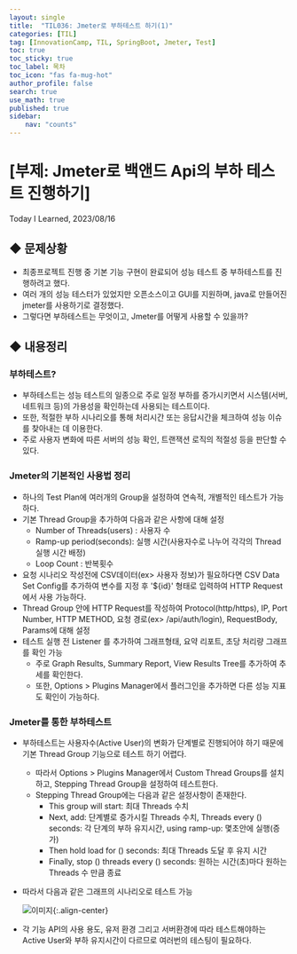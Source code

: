 ```yaml
---
layout: single
title:  "TIL036: Jmeter로 부하테스트 하기(1)"
categories: [TIL]
tag: [InnovationCamp, TIL, SpringBoot, Jmeter, Test] 
toc: true
toc_sticky: true
toc_label: 목차
toc_icon: "fas fa-mug-hot"
author_profile: false
search: true
use_math: true
published: true
sidebar:
    nav: "counts"
---
```


# [부제: Jmeter로 백앤드 Api의 부하 테스트 진행하기]
Today I Learned, 2023/08/16

## ◆ 문제상황
- 최종프로젝트 진행 중 기본 기능 구현이 완료되어 성능 테스트 중 부하테스트를 진행하려고 했다.
- 여러 개의 성능 테스터가 있었지만 오픈소스이고 GUI를 지원하며, java로 만들어진 jmeter를 사용하기로 결정했다.
- 그렇다면 부하테스트는 무엇이고, Jmeter를 어떻게 사용할 수 있을까?

## ◆ 내용정리

### 부하테스트?
- 부하테스트는 성능 테스트의 일종으로 주로 일정 부하를 증가시키면서 시스템(서버, 네트워크 등)의 가용성을 확인하는데 사용되는 테스트이다.
- 또한, 적절한 부하 시나리오를 통해 처리시간 또는 응답시간을 체크하여 성능 이슈를 찾아내는 데 이용한다.
- 주로 사용자 변화에 따른 서버의 성능 확인, 트랜잭션 로직의 적절성 등을 판단할 수 있다.

### Jmeter의 기본적인 사용법 정리
- 하나의 Test Plan에 여러개의 Group을 설정하여 연속적, 개별적인 테스트가 가능하다.
- 기본 Thread Group을 추가하여 다음과 같은 사항에 대해 설정  
  - Number of Threads(users) : 사용자 수
  - Ramp-up period(seconds): 실행 시간(사용자수로 나누어 각각의 Thread 실행 시간 배정)
  - Loop Count : 반복횟수
- 요청 시나리오 작성전에 CSV데이터(ex> 사용자 정보)가 필요하다면 CSV Data Set Config를 추가하여 변수를 지정 후 '${id}' 형태로 입력하여 HTTP Request에서 사용 가능하다.
- Thread Group 안에 HTTP Request를 작성하여 Protocol(http/https), IP, Port Number, HTTP METHOD, 요청 경로(ex> /api/auth/login), RequestBody, Params에 대해 설정
- 테스트 실행 전 Listener 를 추가하여 그래프형태, 요약 리포트, 초당 처리량 그래프를 확인 가능
  - 주로 Graph Results, Summary Report, View Results Tree를 추가하여 추세를 확인한다.
  - 또한, Options > Plugins Manager에서 플러그인을 추가하면 다른 성능 지표도 확인이 가능하다.


### Jmeter를 통한 부하테스트 
- 부하테스트는 사용자수(Active User)의 변화가 단계별로 진행되어야 하기 때문에 기본 Thread Group 기능으로 테스트 하기 어렵다.
  - 따라서 Options > Plugins Manager에서 Custom Thread Groups를 설치하고, Stepping Thread Group을 설정하여 테스트한다.
  - Stepping Thread Group에는 다음과 같은 설정사항이 존재한다.
    - This group will start: 최대 Threads 수치
    - Next, add: 단계별로 증가시킬 Threads 수치, Threads every () seconds: 각 단계의 부하 유지시간, using ramp-up: 몇초안에 실행(증가)
    - Then hold load for () seconds: 최대 Threads 도달 후 유지 시간
    - Finally, stop () threads every () seconds: 원하는 시간(초)마다 원하는 Threads 수 만큼 종료

- 따라서 다음과 같은 그래프의 시나리오로 테스트 가능

  ![이미지]({{site.url}}/assets/images/forPosts/jmeter1.png){:.align-center}

- 각 기능 API의 사용 용도, 유저 환경 그리고 서버환경에 따라 테스트해야하는 Active User와 부하 유지시간이 다르므로 여러번의 테스팅이 필요하다.


